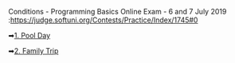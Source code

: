 Conditions - Programming Basics Online Exam - 6 and 7 July 2019 :https://judge.softuni.org/Contests/Practice/Index/1745#0

➡[1. Pool Day](https://judge.softuni.org/Contests/Practice/DownloadResource/6146)

➡[2. Family Trip ](https://judge.softuni.org/Contests/Practice/DownloadResource/6150)
